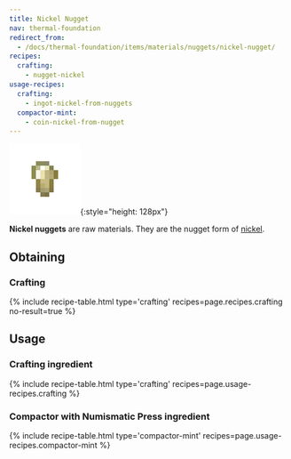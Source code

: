 ```yaml
---
title: Nickel Nugget
nav: thermal-foundation
redirect_from:
  - /docs/thermal-foundation/items/materials/nuggets/nickel-nugget/
recipes:
  crafting:
    - nugget-nickel
usage-recipes:
  crafting:
    - ingot-nickel-from-nuggets
  compactor-mint:
    - coin-nickel-from-nugget
---
```


![Nickel nugget](/assets/images/thermal-foundation/nugget-nickel.png){:style="height: 128px"}


**Nickel nuggets** are raw materials. They are the nugget form of
[nickel](/docs/nickel-ingot/).


Obtaining
---------

### Crafting
{% include recipe-table.html type='crafting' recipes=page.recipes.crafting no-result=true %}


Usage
-----

### Crafting ingredient
{% include recipe-table.html type='crafting' recipes=page.usage-recipes.crafting %}

### Compactor with Numismatic Press ingredient
{% include recipe-table.html type='compactor-mint' recipes=page.usage-recipes.compactor-mint %}
